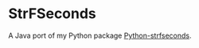 # StrFSeconds

A Java port of my Python package [Python-strfseconds](https://github.com/remivisser/Python-strfseconds).

